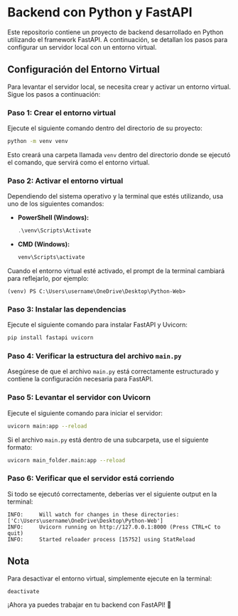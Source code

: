 # Backend con Python y FastAPI

Este repositorio contiene un proyecto de backend desarrollado en Python utilizando el framework FastAPI. A continuación, se detallan los pasos para configurar un servidor local con un entorno virtual.

## Configuración del Entorno Virtual

Para levantar el servidor local, se necesita crear y activar un entorno virtual. Sigue los pasos a continuación:

### Paso 1: Crear el entorno virtual

Ejecute el siguiente comando dentro del directorio de su proyecto:

```bash
python -m venv venv
```

Esto creará una carpeta llamada `venv` dentro del directorio donde se ejecutó el comando, que servirá como el entorno virtual.

### Paso 2: Activar el entorno virtual

Dependiendo del sistema operativo y la terminal que estés utilizando, usa uno de los siguientes comandos:

- **PowerShell (Windows):**
  ```powershell
  .\venv\Scripts\Activate
  ```
- **CMD (Windows):**
  ```cmd
  venv\Scripts\activate
  ```

Cuando el entorno virtual esté activado, el prompt de la terminal cambiará para reflejarlo, por ejemplo:

```
(venv) PS C:\Users\username\OneDrive\Desktop\Python-Web>
```

### Paso 3: Instalar las dependencias

Ejecute el siguiente comando para instalar FastAPI y Uvicorn:

```bash
pip install fastapi uvicorn
```

### Paso 4: Verificar la estructura del archivo `main.py`

Asegúrese de que el archivo `main.py` está correctamente estructurado y contiene la configuración necesaria para FastAPI.

### Paso 5: Levantar el servidor con Uvicorn

Ejecute el siguiente comando para iniciar el servidor:

```bash
uvicorn main:app --reload
```

Si el archivo `main.py` está dentro de una subcarpeta, use el siguiente formato:

```bash
uvicorn main_folder.main:app --reload
```

### Paso 6: Verificar que el servidor está corriendo

Si todo se ejecutó correctamente, deberías ver el siguiente output en la terminal:

```
INFO:     Will watch for changes in these directories: ['C:\Users\username\OneDrive\Desktop\Python-Web']
INFO:     Uvicorn running on http://127.0.0.1:8000 (Press CTRL+C to quit)
INFO:     Started reloader process [15752] using StatReload
```

## Nota

Para desactivar el entorno virtual, simplemente ejecute en la terminal:

```bash
deactivate
```

¡Ahora ya puedes trabajar en tu backend con FastAPI! 🚀

